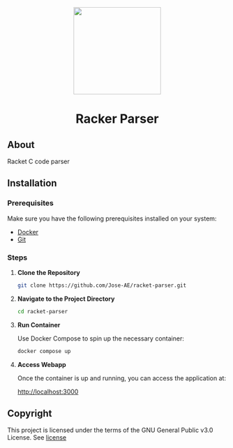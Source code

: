 <div align="center"><img  width="200" height="200" src="https://upload.wikimedia.org/wikipedia/commons/c/c1/Racket-logo.svg"></div>
<h1 align="center">Racker Parser</h1>

<h2>About</h2>
Racket C code parser

<h2>Installation</h2>

### Prerequisites

Make sure you have the following prerequisites installed on your system:

- [Docker](https://www.docker.com/)
- [Git](https://git-scm.com/)

### Steps

1. **Clone the Repository**

   ```bash
   git clone https://github.com/Jose-AE/racket-parser.git
   ```

2. **Navigate to the Project Directory**

   ```bash
   cd racket-parser
   ```

3. **Run Container**

   Use Docker Compose to spin up the necessary container:

   ```bash
   docker compose up
   ```

4. **Access Webapp**

   Once the container is up and running, you can access the application at:

   [http://localhost:3000](http://localhost:3000)

<h2>Copyright</h2>
This project is licensed under the terms of the GNU General Public v3.0 License. See <a href="LICENSE">license</a>
